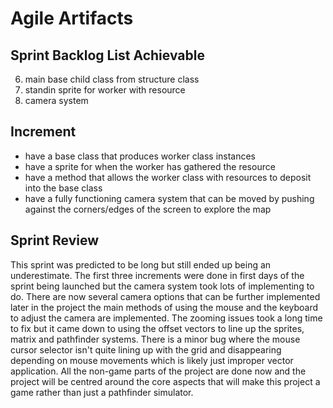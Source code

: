 # Agile Artifacts

## Sprint Backlog List Achievable

6. main base child class from structure class
7. standin sprite for worker with resource
8. camera system

## Increment

- have a base class that produces worker class instances 
- have a sprite for when the worker has gathered the resource
- have a method that allows the worker class with resources to deposit into the base class
- have a fully functioning camera system that can be moved by pushing against the corners/edges of the screen to explore the map

## Sprint Review

This sprint was predicted to be long but still ended up being an underestimate. The first three increments were done in first days of the sprint being launched but the camera system took lots of implementing to do. There are now several camera options that can be further implemented later in the project the main methods of using the mouse and the keyboard to adjust the camera are implemented. The zooming issues took a long time to fix but it came down to using the offset vectors to line up the sprites, matrix and pathfinder systems. There is a minor bug where the mouse cursor selector isn't quite lining up with the grid and disappearing depending on mouse movements which is likely just improper vector application. All the non-game parts of the project are done now and the project will be centred around the core aspects that will make this project a game rather than just a pathfinder simulator.